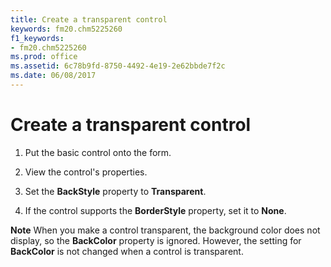 ```yaml
---
title: Create a transparent control
keywords: fm20.chm5225260
f1_keywords:
- fm20.chm5225260
ms.prod: office
ms.assetid: 6c78b9fd-8750-4492-4e19-2e62bbde7f2c
ms.date: 06/08/2017
---
```



# Create a transparent control




1. Put the basic control onto the form.
    
2. View the control's properties.
    
3. Set the **BackStyle** property to **Transparent**.
    
4. If the control supports the **BorderStyle** property, set it to **None**.
    




 **Note**  When you make a control transparent, the background color does not display, so the **BackColor** property is ignored. However, the setting for **BackColor** is not changed when a control is transparent.


